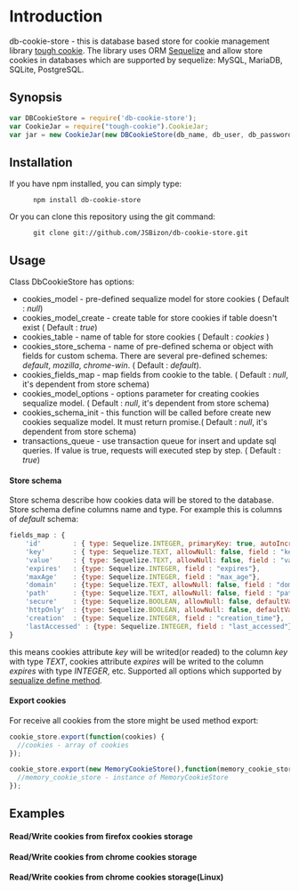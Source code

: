 
# Introduction

db-cookie-store - this is database based store for cookie management library [tough cookie](https://github.com/goinstant/tough-cookie "tough cookie").
The library uses ORM [Sequelize](http://sequelizejs.com/ "sequalize") and allow store cookies in databases which are supported by sequelize: MySQL, MariaDB, SQLite, PostgreSQL.

## Synopsis

``` javascript
var DBCookieStore = require('db-cookie-store');
var CookieJar = require("tough-cookie").CookieJar;
var jar = new CookieJar(new DBCookieStore(db_name, db_user, db_password, db_options));
```

## Installation

If you have npm installed, you can simply type:

          npm install db-cookie-store

Or you can clone this repository using the git command:

          git clone git://github.com/JSBizon/db-cookie-store.git

## Usage

Class DbCookieStore has options:

  * cookies_model - pre-defined sequalize model for store cookies ( Default : _null_)
  * cookies_model_create - create table for store cookies if table doesn't exist ( Default : _true_)
  * cookies_table - name of table for store cookies ( Default : _cookies_ )
  * cookies_store_schema - name of pre-defined schema or object with fields for custom schema. There are several pre-defined schemes: _default_, _mozilla_, _chrome-win_. ( Default : _default_).
  * cookies_fields_map - map fields from cookie to the table. ( Default : _null_, it's dependent from store schema)
  * cookies_model_options - options parameter for creating cookies sequalize model. ( Default : _null_, it's dependent from store schema)
  * cookies_schema_init - this function will be called before create new cookies sequalize model. It must return promise.( Default : _null_, it's dependent from store schema)
  * transactions_queue - use transaction queue for insert and update sql queries. If value is true, requests will executed step by step. ( Default : _true_)

#### Store schema

Store schema describe how cookies data will be stored to the database. Store schema define columns name and type. For example this is columns of _default_ schema:

```javascript
fields_map : {
    'id'        : { type: Sequelize.INTEGER, primaryKey: true, autoIncrement: true, allowNull: false, field: "id" },
    'key'       : { type: Sequelize.TEXT, allowNull: false, field : "key"},
    'value'     : { type: Sequelize.TEXT, allowNull: false, field : "value" },
    'expires'   : {type: Sequelize.INTEGER, field : "expires"},
    'maxAge'    : {type: Sequelize.INTEGER, field : "max_age"},
    'domain'    : {type: Sequelize.TEXT, allowNull: false, field : "domain"},
    'path'      : {type: Sequelize.TEXT, allowNull: false, field : "path"},
    'secure'    : {type: Sequelize.BOOLEAN, allowNull: false, defaultValue: true, field : "secure"},
    'httpOnly'  : {type: Sequelize.BOOLEAN, allowNull: false, defaultValue: true, field : "http_only"},
    'creation'  : {type: Sequelize.INTEGER, field : "creation_time"},
    'lastAccessed' : {type: Sequelize.INTEGER, field : "last_accessed"}
}
```

this means cookies attribute _key_ will be writed(or readed) to the column _key_ with type _TEXT_, cookies attribute _expires_ will be writed to the column _expires_ with type _INTEGER_, etc. Supported all options which supported by [sequalize define method](http://docs.sequelizejs.com/en/latest/api/sequelize/#definemodelname-attributes-options-model "sequalize define method").




#### Export cookies

For receive all cookies from the store might be used method export:

``` javascript
cookie_store.export(function(cookies) {
  //cookies - array of cookies
});

cookie_store.export(new MemoryCookieStore(),function(memory_cookie_store) {
  //memory_cookie_store - instance of MemoryCookieStore
});
```

## Examples

#### Read/Write cookies from firefox cookies storage

#### Read/Write cookies from chrome cookies storage

#### Read/Write cookies from chrome cookies storage(Linux)

